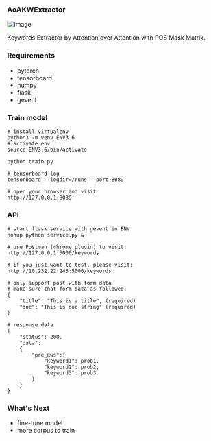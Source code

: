 ### AoAKWExtractor

![image](http://v9.git.n.xiaomi.com/zhangliujie/AoAKWExtractor/raw/6739c5565a86363ed6e99fef7980eeb1a61d3cb4/sample.png)

Keywords Extractor by Attention over Attention with POS Mask Matrix.

### Requirements
+ pytorch
+ tensorboard
+ numpy
+ flask
+ gevent

### Train model
```
# install virtualenv
python3 -m venv ENV3.6
# activate env
source ENV3.6/bin/activate

python train.py

# tensorboard log
tensorboard --logdir=/runs --port 8089

# open your browser and visit
http://127.0.0.1:8089
```

### API
```
# start flask service with gevent in ENV
nohup python service.py &

# use Postman (chrome plugin) to visit:
http://127.0.0.1:5000/keywords

# if you just want to test, please visit:
http://10.232.22.243:5000/keywords

# only support post with form data
# make sure that form data as followed:
{
    "title": "This is a title", (required)
    "doc": "This is doc string" (required)
}

# response data
{
    "status": 200,
    "data":
    {
        "pre_kws":{
            "keyword1": prob1,
            "keyword2": prob2,
            "keyword3": prob3
        }
    }
}
```
### What's Next
+ fine-tune model
+ more corpus to train

